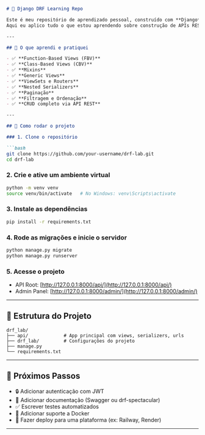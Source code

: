 ````markdown
# 🧠 Django DRF Learning Repo

Este é meu repositório de aprendizado pessoal, construído com **Django** e **Django REST Framework (DRF)**.  
Aqui eu aplico tudo o que estou aprendendo sobre construção de APIs RESTful com Python e Django.

---

## 🔧 O que aprendi e pratiquei

- ✅ **Function-Based Views (FBV)**
- ✅ **Class-Based Views (CBV)**
- ✅ **Mixins**
- ✅ **Generic Views**
- ✅ **ViewSets e Routers**
- ✅ **Nested Serializers**
- ✅ **Paginação**
- ✅ **Filtragem e Ordenação**
- ✅ **CRUD completo via API REST**

---

## 🚀 Como rodar o projeto

### 1. Clone o repositório

```bash
git clone https://github.com/your-username/drf-lab.git
cd drf-lab
````

### 2. Crie e ative um ambiente virtual

```bash
python -m venv venv
source venv/bin/activate   # No Windows: venv\Scripts\activate
```

### 3. Instale as dependências

```bash
pip install -r requirements.txt
```

### 4. Rode as migrações e inicie o servidor

```bash
python manage.py migrate
python manage.py runserver
```

### 5. Acesse o projeto

* API Root: [http://127.0.0.1:8000/api/](http://127.0.0.1:8000/api/)
* Admin Panel: [http://127.0.0.1:8000/admin/](http://127.0.0.1:8000/admin/)

---

## 📁 Estrutura do Projeto

```
drf_lab/
├── api/             # App principal com views, serializers, urls
├── drf_lab/         # Configurações do projeto
├── manage.py
└── requirements.txt
```

---

## 🧪 Próximos Passos

* 🔒 Adicionar autenticação com JWT
* 📄 Adicionar documentação (Swagger ou drf-spectacular)
* ✅ Escrever testes automatizados
* 🐳 Adicionar suporte a Docker
* 🚀 Fazer deploy para uma plataforma (ex: Railway, Render)

---
